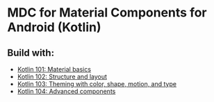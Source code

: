 # MDC for Material Components for Android (Kotlin)

## Build with:
<ul>
<li><a href="https://codelabs.developers.google.com/codelabs/mdc-101-kotlin#5">Kotlin 101: Material basics</a></li>
<li><a href="https://codelabs.developers.google.com/codelabs/mdc-102-kotlin#0">Kotlin 102: Structure and layout</a></li>
<li><a href="https://codelabs.developers.google.com/codelabs/mdc-103-kotlin#0">Kotlin 103: Theming with color, shape, motion, and type</a></li>
<li><a href="https://codelabs.developers.google.com/codelabs/mdc-104-kotlin#0">Kotlin 104: Advanced components</a></li>
</ul>


